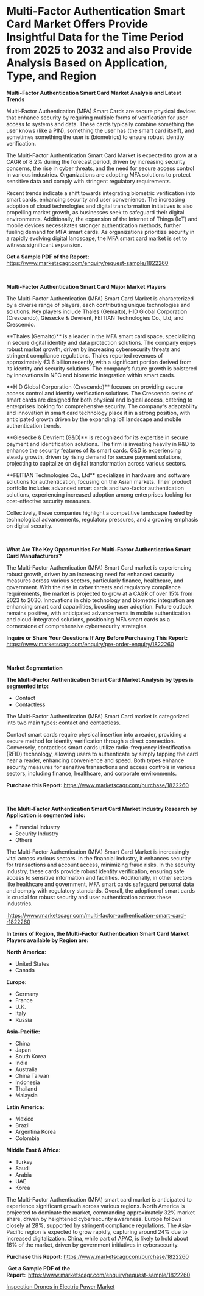 <p><h1>Multi-Factor Authentication Smart Card Market Offers Provide Insightful Data for the Time Period from 2025 to 2032 and also Provide Analysis Based on Application, Type, and Region</h1></p><p><strong>Multi-Factor Authentication Smart Card Market Analysis and Latest Trends</strong></p>
<p><p>Multi-Factor Authentication (MFA) Smart Cards are secure physical devices that enhance security by requiring multiple forms of verification for user access to systems and data. These cards typically combine something the user knows (like a PIN), something the user has (the smart card itself), and sometimes something the user is (biometrics) to ensure robust identity verification.</p><p>The Multi-Factor Authentication Smart Card Market is expected to grow at a CAGR of 8.2% during the forecast period, driven by increasing security concerns, the rise in cyber threats, and the need for secure access control in various industries. Organizations are adopting MFA solutions to protect sensitive data and comply with stringent regulatory requirements. </p><p>Recent trends indicate a shift towards integrating biometric verification into smart cards, enhancing security and user convenience. The increasing adoption of cloud technologies and digital transformation initiatives is also propelling market growth, as businesses seek to safeguard their digital environments. Additionally, the expansion of the Internet of Things (IoT) and mobile devices necessitates stronger authentication methods, further fueling demand for MFA smart cards. As organizations prioritize security in a rapidly evolving digital landscape, the MFA smart card market is set to witness significant expansion.</p></p>
<p><strong>Get a Sample PDF of the Report:&nbsp;</strong> <a href="https://www.marketscagr.com/enquiry/request-sample/1822260?utm_campaign=3127&utm_medium=2&utm_source=Github&utm_content=ia&utm_term=06042025&utm_id=multi-factor-authentication-smart-card">https://www.marketscagr.com/enquiry/request-sample/1822260</a></p>
<p>&nbsp;</p>
<p><strong>Multi-Factor Authentication Smart Card Major Market Players</strong></p>
<p><p>The Multi-Factor Authentication (MFA) Smart Card Market is characterized by a diverse range of players, each contributing unique technologies and solutions. Key players include Thales (Gemalto), HID Global Corporation (Crescendo), Giesecke & Devrient, FEITIAN Technologies Co., Ltd, and Crescendo.</p><p>**Thales (Gemalto)** is a leader in the MFA smart card space, specializing in secure digital identity and data protection solutions. The company enjoys robust market growth, driven by increasing cybersecurity threats and stringent compliance regulations. Thales reported revenues of approximately €3.6 billion recently, with a significant portion derived from its identity and security solutions. The company’s future growth is bolstered by innovations in NFC and biometric integration within smart cards.</p><p>**HID Global Corporation (Crescendo)** focuses on providing secure access control and identity verification solutions. The Crescendo series of smart cards are designed for both physical and logical access, catering to enterprises looking for comprehensive security. The company's adaptability and innovation in smart card technology place it in a strong position, with anticipated growth driven by the expanding IoT landscape and mobile authentication trends.</p><p>**Giesecke & Devrient (G&D)** is recognized for its expertise in secure payment and identification solutions. The firm is investing heavily in R&D to enhance the security features of its smart cards. G&D is experiencing steady growth, driven by rising demand for secure payment solutions, projecting to capitalize on digital transformation across various sectors.</p><p>**FEITIAN Technologies Co., Ltd** specializes in hardware and software solutions for authentication, focusing on the Asian markets. Their product portfolio includes advanced smart cards and two-factor authentication solutions, experiencing increased adoption among enterprises looking for cost-effective security measures.</p><p>Collectively, these companies highlight a competitive landscape fueled by technological advancements, regulatory pressures, and a growing emphasis on digital security.</p></p>
<p>&nbsp;</p>
<p><strong>What Are The Key Opportunities For Multi-Factor Authentication Smart Card Manufacturers?</strong></p>
<p><p>The Multi-Factor Authentication (MFA) Smart Card market is experiencing robust growth, driven by an increasing need for enhanced security measures across various sectors, particularly finance, healthcare, and government. With the rise in cyber threats and regulatory compliance requirements, the market is projected to grow at a CAGR of over 15% from 2023 to 2030. Innovations in chip technology and biometric integration are enhancing smart card capabilities, boosting user adoption. Future outlook remains positive, with anticipated advancements in mobile authentication and cloud-integrated solutions, positioning MFA smart cards as a cornerstone of comprehensive cybersecurity strategies.</p></p>
<p><strong>Inquire or Share Your Questions If Any Before Purchasing This Report:</strong> <a href="https://www.marketscagr.com/enquiry/pre-order-enquiry/1822260?utm_campaign=3127&utm_medium=2&utm_source=Github&utm_content=ia&utm_term=06042025&utm_id=multi-factor-authentication-smart-card">https://www.marketscagr.com/enquiry/pre-order-enquiry/1822260</a></p>
<p>&nbsp;</p>
<p><strong>Market Segmentation</strong></p>
<p><strong>The Multi-Factor Authentication Smart Card Market Analysis by types is segmented into:</strong></p>
<p><ul><li>Contact</li><li>Contactless</li></ul></p>
<p><p>The Multi-Factor Authentication (MFA) Smart Card market is categorized into two main types: contact and contactless. </p><p>Contact smart cards require physical insertion into a reader, providing a secure method for identity verification through a direct connection. Conversely, contactless smart cards utilize radio-frequency identification (RFID) technology, allowing users to authenticate by simply tapping the card near a reader, enhancing convenience and speed. Both types enhance security measures for sensitive transactions and access controls in various sectors, including finance, healthcare, and corporate environments.</p></p>
<p><strong>Purchase this Report:&nbsp;</strong><a href="https://www.marketscagr.com/purchase/1822260?utm_campaign=3127&utm_medium=2&utm_source=Github&utm_content=ia&utm_term=06042025&utm_id=multi-factor-authentication-smart-card">https://www.marketscagr.com/purchase/1822260</a></p>
<p>&nbsp;</p>
<p><strong>The Multi-Factor Authentication Smart Card Market Industry Research by Application is segmented into:</strong></p>
<p><ul><li>Financial Industry</li><li>Security Industry</li><li>Others</li></ul></p>
<p><p>The Multi-Factor Authentication (MFA) Smart Card Market is increasingly vital across various sectors. In the financial industry, it enhances security for transactions and account access, minimizing fraud risks. In the security industry, these cards provide robust identity verification, ensuring safe access to sensitive information and facilities. Additionally, in other sectors like healthcare and government, MFA smart cards safeguard personal data and comply with regulatory standards. Overall, the adoption of smart cards is crucial for robust security and user authentication across these industries.</p></p>
<p><a href="https://www.marketscagr.com/multi-factor-authentication-smart-card-r1822260?utm_campaign=3127&utm_medium=2&utm_source=Github&utm_content=ia&utm_term=06042025&utm_id=multi-factor-authentication-smart-card">&nbsp;https://www.marketscagr.com/multi-factor-authentication-smart-card-r1822260</a></p>
<p><strong>In terms of Region, the Multi-Factor Authentication Smart Card Market Players available by Region are:</strong></p>
<p>
    <p> <strong> North America: </strong>
        <ul>
            <li>United States</li>
            <li>Canada</li>
        </ul>
        </p> 
    <p> <strong> Europe: </strong>
        <ul>
            <li>Germany</li>
            <li>France</li>
            <li>U.K.</li>
            <li>Italy</li>
            <li>Russia</li>
        </ul>
        </p> 
    <p> <strong> Asia-Pacific: </strong>
        <ul>
            <li>China</li>
            <li>Japan</li>
            <li>South Korea</li>
            <li>India</li>
            <li>Australia</li>
            <li>China Taiwan</li>
            <li>Indonesia</li>
            <li>Thailand</li>
            <li>Malaysia</li>
        </ul>
        </p> 
    <p> <strong> Latin America: </strong>
        <ul>
            <li>Mexico</li>
            <li>Brazil</li>
            <li>Argentina Korea</li>
            <li>Colombia</li>
        </ul>
        </p> 
    <p> <strong> Middle East & Africa: </strong>
        <ul>
            <li>Turkey</li>
            <li>Saudi</li>
            <li>Arabia</li>
            <li>UAE</li>
            <li>Korea</li>
        </ul>
    </p>
    </p>
<p><p>The Multi-Factor Authentication (MFA) smart card market is anticipated to experience significant growth across various regions. North America is projected to dominate the market, commanding approximately 32% market share, driven by heightened cybersecurity awareness. Europe follows closely at 28%, supported by stringent compliance regulations. The Asia-Pacific region is expected to grow rapidly, capturing around 24% due to increased digitalization. China, while part of APAC, is likely to hold about 16% of the market, driven by government initiatives in cybersecurity.</p></p>
<p><strong>Purchase this Report: </strong><a href="https://www.marketscagr.com/purchase/1822260?utm_campaign=3127&utm_medium=2&utm_source=Github&utm_content=ia&utm_term=06042025&utm_id=multi-factor-authentication-smart-card">https://www.marketscagr.com/purchase/1822260</a></p>
<p>&nbsp;<strong>Get a Sample PDF of the Report:&nbsp;&nbsp;</strong><a href="https://www.marketscagr.com/enquiry/request-sample/1822260?utm_campaign=3127&utm_medium=2&utm_source=Github&utm_content=ia&utm_term=06042025&utm_id=multi-factor-authentication-smart-card">https://www.marketscagr.com/enquiry/request-sample/1822260</a></p>
<p><strong></strong></p>
<p><p><a href="https://github.com/geyangvayora/Market-Research-Report-List-1/blob/main/inspection-drones-in-electric-power-market.md?utm_campaign=3127&utm_medium=2&utm_source=Github&utm_content=ia&utm_term=06042025&utm_id=multi-factor-authentication-smart-card">Inspection Drones in Electric Power Market</a></p></p>